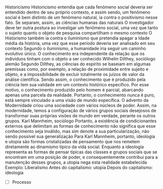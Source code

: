 Historicismo
Historicismo entendia que cada fenômeno social deveria ser entendido dentro de seu próprio contexto, e assim sendo, um fenômeno social é bem distinto de um fenômeno natural, ia contra o positivismo nesse fato.
Se separam, assim, as ciências humanas das naturais
O investigador deve ter outra postura ao investigar um fenômeno social, uma vez que tanto o sujeito quanto o objeto de pesquisa compartilham o mesmo contexto
O Historismo também ia contra o iluminismo que pretendia apagar a Idade média da história, uma vez que esse período deveria ser analisado em seu contexto
Segundo o iluminismo, a humanidade iria seguir um caminho evolutivo único. O conhecimento era independente da relação que os indivíduos tinham com o objeto a ser conhecido
Wilhelm Dilthey, sociólogo alemão
Segundo Dilthey, as ciências do espírito se baseiam em algumas premissas como, por exemplo, a relação de proximidade entre sujeito e objeto, e a impossibilidade de excluir totalmente os juízos de valor da análise científica. Sendo assim, o conhecimento que é produzido pela ciência tem sua validade em um contexto histórico específico. Por esse motivo, o conhecimento produzido pelo homem é parcial, abarcando apenas uma parcela da realidade. Portanto, o conhecimento nunca é puro, está sempre vinculado a uma visão de mundo específica.
O advento da Modernidade criou uma sociedade com vários núcleos de poder. Assim, na modernidade, temos a configuração de vários grupos sociais desejosos de transformar suas próprias visões de mundo em verdade, perante os outros grupos.
Karl Mannheim, sociólogo
Portanto, a existência de condicionantes externos que delimitam as formas de conhecimento não significa que esse conhecimento seja inválido, mas sim denote a sua particularização, não sendo possível sua generalização
Para Karl Mannheim, portanto, ideologia e utopia são formas cristalizadas de pensamento que nos remetem diretamente ao dinamismo típico da vida social. Enquanto a ideologia representa as formas de pensar típicas das classes e grupos sociais que se encontram em uma posição de poder, e consequentemente contribui para a manutenção desses grupos, a utopia nega esta realidade estabelecida
Exemplo: Liberalismo
Antes do capitalismo: utopia
Depois do capitalismo: ideologia
- [ ] Processo 
